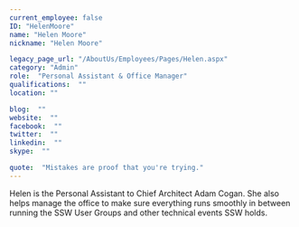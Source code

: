 ```yaml
---
current_employee: false
ID: "HelenMoore"
name: "Helen Moore"
nickname: "Helen Moore"

legacy_page_url: "/AboutUs/Employees/Pages/Helen.aspx"
category: "Admin"
role:  "Personal Assistant & Office Manager"
qualifications:  ""
location: ""

blog:  ""
website:  ""
facebook:  ""
twitter:  ""
linkedin:  ""
skype:  ""

quote:  "Mistakes are proof that you're trying."
---
```


Helen is the Personal Assistant to Chief Architect Adam Cogan. She also helps manage the office to make sure everything runs smoothly in between running the SSW User Groups and other technical events SSW holds.